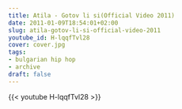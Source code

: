 ```yaml
---
title: Atila - Gotov li si(Official Video 2011)
date: 2011-01-09T18:54:01+02:00
slug: atila-gotov-li-si-official-video-2011
youtube_id: H-lqqfTvl28
cover: cover.jpg
tags:
- bulgarian hip hop
- archive
draft: false
---
```


{{< youtube H-lqqfTvl28 >}}

